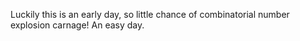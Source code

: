 Luckily this is an early day, so little chance of combinatorial number explosion carnage!
An easy day.
